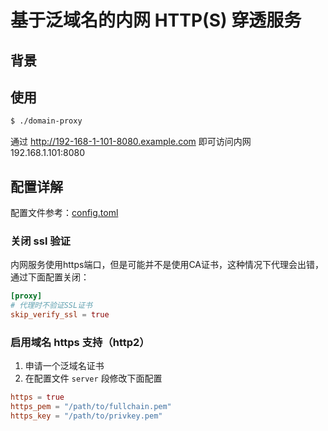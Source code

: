 # 基于泛域名的内网 HTTP(S) 穿透服务

## 背景

## 使用

```bash
$ ./domain-proxy
```

通过 http://192-168-1-101-8080.example.com 即可访问内网 192.168.1.101:8080

## 配置详解

配置文件参考：[config.toml](./dev/config.toml)

### 关闭 ssl 验证

内网服务使用https端口，但是可能并不是使用CA证书，这种情况下代理会出错，通过下面配置关闭：

```toml
[proxy]
# 代理时不验证SSL证书
skip_verify_ssl = true
```

### 启用域名 https 支持（http2）

1. 申请一个泛域名证书
2. 在配置文件 `server` 段修改下面配置

```toml
https = true
https_pem = "/path/to/fullchain.pem"
https_key = "/path/to/privkey.pem"
```
